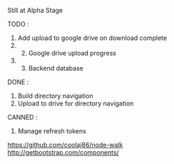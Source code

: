 Still at Alpha Stage

TODO : 
1. Add upload to google drive on download complete 
2. 2. Google drive upload progress 
3. 3. Backend database

DONE : 
1. Build directory navigation 
2. Upload to drive for directory navigation

CANNED : 
1. Manage refresh tokens

https://github.com/coolaj86/node-walk 
http://getbootstrap.com/components/